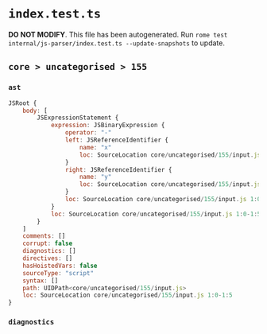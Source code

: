 # `index.test.ts`

**DO NOT MODIFY**. This file has been autogenerated. Run `rome test internal/js-parser/index.test.ts --update-snapshots` to update.

## `core > uncategorised > 155`

### `ast`

```javascript
JSRoot {
	body: [
		JSExpressionStatement {
			expression: JSBinaryExpression {
				operator: "-"
				left: JSReferenceIdentifier {
					name: "x"
					loc: SourceLocation core/uncategorised/155/input.js 1:0-1:1 (x)
				}
				right: JSReferenceIdentifier {
					name: "y"
					loc: SourceLocation core/uncategorised/155/input.js 1:4-1:5 (y)
				}
				loc: SourceLocation core/uncategorised/155/input.js 1:0-1:5
			}
			loc: SourceLocation core/uncategorised/155/input.js 1:0-1:5
		}
	]
	comments: []
	corrupt: false
	diagnostics: []
	directives: []
	hasHoistedVars: false
	sourceType: "script"
	syntax: []
	path: UIDPath<core/uncategorised/155/input.js>
	loc: SourceLocation core/uncategorised/155/input.js 1:0-1:5
}
```

### `diagnostics`

```

```
